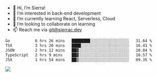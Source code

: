 - 👋 Hi, I’m Sierra!
- 👀 I’m interested in back-end development
- 🌱 I’m currently learning React, Serverless, Cloud
- 💞️ I’m looking to collaborate on learning
- 📫 Reach me via git@sierrac.dev

<!--START_SECTION:waka-->

```txt
Go           6 hrs 26 mins   ████████░░░░░░░░░░░░░░░░░   31.64 %
TSX          3 hrs 20 mins   ████░░░░░░░░░░░░░░░░░░░░░   16.41 %
JSON         2 hrs 12 mins   ██▓░░░░░░░░░░░░░░░░░░░░░░   10.84 %
TypeScript   2 hrs 9 mins    ██▓░░░░░░░░░░░░░░░░░░░░░░   10.57 %
JSX          1 hrs 54 mins   ██▒░░░░░░░░░░░░░░░░░░░░░░   09.35 %
```

<!--END_SECTION:waka-->


![](https://hit.yhype.me/github/profile?user_id=7351311)
